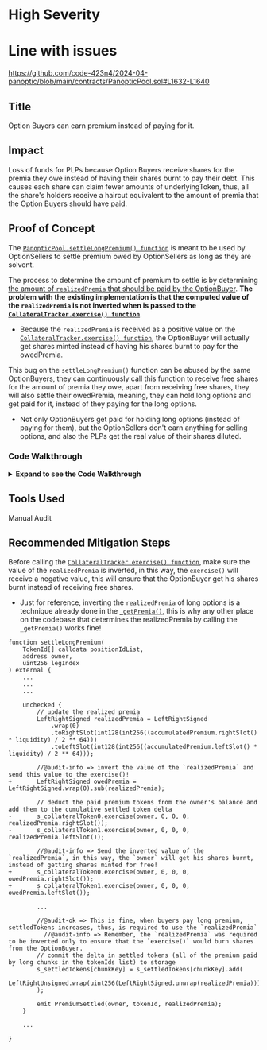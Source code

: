 # High Severity

# Line with issues 
https://github.com/code-423n4/2024-04-panoptic/blob/main/contracts/PanopticPool.sol#L1632-L1640


## Title
Option Buyers can earn premium instead of paying for it.

## Impact
Loss of funds for PLPs because Option Buyers receive shares for the premia they owe instead of having their shares burnt to pay their debt.
This causes each share can claim fewer amounts of underlyingToken, thus, all the share's holders receive a haircut equivalent to the amount of premia that the Option Buyers should have paid.

## Proof of Concept
The [`PanopticPool.settleLongPremium() function`](https://github.com/code-423n4/2024-04-panoptic/blob/main/contracts/PanopticPool.sol#L1587-L1659) is meant to be used by OptionSellers to settle premium owed by OptionSellers as long as they are solvent.

The process to determine the amount of premium to settle is by determining [the amount of `realizedPremia` that should be paid by the OptionBuyer](https://github.com/code-423n4/2024-04-panoptic/blob/main/contracts/PanopticPool.sol#L1633-L1640). **The problem with the existing implementation is that the computed value of the `realizedPremia` is not inverted when is passed to the [`CollateralTracker.exercise() function`](https://github.com/code-423n4/2024-04-panoptic/blob/main/contracts/CollateralTracker.sol#L1043-L1089)**. 
- Because the `realizedPremia` is received as a positive value on the [`CollateralTracker.exercise() function`](https://github.com/code-423n4/2024-04-panoptic/blob/main/contracts/CollateralTracker.sol#L1043-L1089), the OptionBuyer will actually get shares minted instead of having his shares burnt to pay for the owedPremia.

This bug on the `settleLongPremium()` function can be abused by the same OptionBuyers, they can continuously call this function to receive free shares for the amount of premia they owe, apart from receiving free shares, they will also settle their owedPremia, meaning, they can hold long options and get paid for it, instead of they paying for the long options.
- Not only OptionBuyers get paid for holding long options (instead of paying for them), but the OptionSellers don't earn anything for selling options, and also the PLPs get the real value of their shares diluted.

### Code Walkthrough

<details>
<summary><b>Expand to see the Code Walkthrough</b></summary>
<br>

```
> PanopticPool.sol

function settleLongPremium(
    ...
) external {
    ...

    LeftRightUnsigned accumulatedPremium;
    {
        ...

        //@audit-info => If position is `long`, return the accumulated value as the `premiumOwed` for the whole chunk => Longs pays premia!
        (uint128 premiumAccumulator0, uint128 premiumAccumulator1) = SFPM.getAccountPremium(
            ...
        );

        //@audit-info => accumulatedPremia up to the current block. accumulated `premiumOwed` for the whole chunk!
        accumulatedPremium = LeftRightUnsigned
            .wrap(0)
            .toRightSlot(premiumAccumulator0)
            .toLeftSlot(premiumAccumulator1);

        ...

        //@audit-info => premia owed is the difference between the currentAccumulator on the SFPM and the last snapshot saved on the PP!
        accumulatedPremium = accumulatedPremium.sub(premiumAccumulatorsLast);
    }

    ...

    unchecked {
        //@audit-info => Calculate the exact owedPremia by the owner!
        // update the realized premia
        LeftRightSigned realizedPremia = LeftRightSigned
            .wrap(0)
            .toRightSlot(int128(int256((accumulatedPremium.rightSlot() * liquidity) / 2 ** 64)))
            .toLeftSlot(int128(int256((accumulatedPremium.leftSlot() * liquidity) / 2 ** 64)));


        //@audit => `realizedPremia` is a positive value.

        //@audit => Calls the exercise() and passes a positive value... Let's see what this does!
        // deduct the paid premium tokens from the owner's balance and add them to the cumulative settled token delta
        s_collateralToken0.exercise(owner, 0, 0, 0, realizedPremia.rightSlot());
        s_collateralToken1.exercise(owner, 0, 0, 0, realizedPremia.leftSlot());

        ...
    }

    ...
}

```

```
> CollateralTracker.sol

function exercise(
    ...
    //@audit-info => Value of the `realizedPremia` when settling long premium
    int128 realizedPremium
) external onlyPanopticPool returns (int128) {
    unchecked {
        ...

        //@audit => The value of the `realizedPremium` parameter is inverted.
          //@audit-info => If received as positive, it is converted to negative
          //@audit-info => If received as negative, it is converted to positive

        //@audit-info => Because `realizedPremium` was received as a positive value, `tokenToPay` will be a negative value!
        // add premium to be paid/collected on position close
        int256 tokenToPay = -realizedPremium;

        ...

        //@audit => Shares are burnt only if tokenToPay is a positive value!
        if (tokenToPay > 0) {
            // if user must pay tokens, burn them from user balance (revert if balance too small)
            ...
            _burn(optionOwner, sharesToBurn);
        
        //@audit-issue => Because `tokenToPay` is negative, the OptionBuyer will receive shares instead of getting some of his shares burnt!
        } else if (tokenToPay < 0) {
            // if user must receive tokens, mint them
            uint256 sharesToMint = convertToShares(uint256(-tokenToPay));
            _mint(optionOwner, sharesToMint);
        }

        ...
    }
}

```

</br>
</details>


## Tools Used
Manual Audit

## Recommended Mitigation Steps
Before calling the [`CollateralTracker.exercise() function`](https://github.com/code-423n4/2024-04-panoptic/blob/main/contracts/CollateralTracker.sol#L1043-L1089), make sure the value of the `realizedPremia` is inverted, in this way, the `exercise()` will receive a negative value, this will ensure that the OptionBuyer get his shares burnt instead of receiving free shares.
- Just for reference, inverting the `realizedPremia` of long options is a technique already done in the [`_getPremia()`](https://github.com/code-423n4/2024-04-panoptic/blob/main/contracts/PanopticPool.sol#L1566-L1568), this is why any other place on the codebase that determines the realizedPremia by calling the `_getPremia()` works fine!

```
function settleLongPremium(
    TokenId[] calldata positionIdList,
    address owner,
    uint256 legIndex
) external {
    ...
    ...
    ...

    unchecked {
        // update the realized premia
        LeftRightSigned realizedPremia = LeftRightSigned
            .wrap(0)
            .toRightSlot(int128(int256((accumulatedPremium.rightSlot() * liquidity) / 2 ** 64)))
            .toLeftSlot(int128(int256((accumulatedPremium.leftSlot() * liquidity) / 2 ** 64)));

        //@audit-info => invert the value of the `realizedPremia` and send this value to the exercise()!
+       LeftRightSigned owedPremia = LeftRightSigned.wrap(0).sub(realizedPremia);

        // deduct the paid premium tokens from the owner's balance and add them to the cumulative settled token delta
-       s_collateralToken0.exercise(owner, 0, 0, 0, realizedPremia.rightSlot());
-       s_collateralToken1.exercise(owner, 0, 0, 0, realizedPremia.leftSlot());

        //@audit-info => Send the inverted value of the `realizedPremia`, in this way, the `owner` will get his shares burnt, instead of getting shares minted for free!
+       s_collateralToken0.exercise(owner, 0, 0, 0, owedPremia.rightSlot());
+       s_collateralToken1.exercise(owner, 0, 0, 0, owedPremia.leftSlot());

        ...

        //@audit-ok => This is fine, when buyers pay long premium, settledTokens increases, thus, is required to use the `realizedPremia`
          //@audit-info => Remember, the `realizedPremia` was required to be inverted only to ensure that the `exercise()` would burn shares from the OptionBuyer.
        // commit the delta in settled tokens (all of the premium paid by long chunks in the tokenIds list) to storage
        s_settledTokens[chunkKey] = s_settledTokens[chunkKey].add(
            LeftRightUnsigned.wrap(uint256(LeftRightSigned.unwrap(realizedPremia)))
        );

        emit PremiumSettled(owner, tokenId, realizedPremia);
    }

    ...
    
}
```